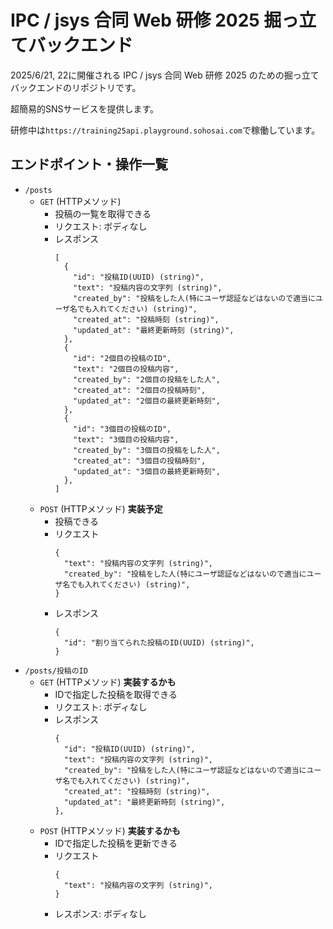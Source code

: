 # IPC / jsys 合同 Web 研修 2025 掘っ立てバックエンド

2025/6/21, 22に開催される IPC / jsys 合同 Web 研修 2025 のための掘っ立てバックエンドのリポジトリです。

超簡易的SNSサービスを提供します。

研修中は`https://training25api.playground.sohosai.com`で稼働しています。

## エンドポイント・操作一覧

- `/posts`
  - `GET` (HTTPメソッド)
    - 投稿の一覧を取得できる
    - リクエスト: ボディなし
    - レスポンス
      ```http
      [
        {
          "id": "投稿ID(UUID) (string)",
          "text": "投稿内容の文字列 (string)",
          "created_by": "投稿をした人(特にユーザ認証などはないので適当にユーザ名でも入れてください) (string)",
          "created_at": "投稿時刻 (string)",
          "updated_at": "最終更新時刻 (string)",
        },
        {
          "id": "2個目の投稿のID",
          "text": "2個目の投稿内容",
          "created_by": "2個目の投稿をした人",
          "created_at": "2個目の投稿時刻",
          "updated_at": "2個目の最終更新時刻",
        },
        {
          "id": "3個目の投稿のID",
          "text": "3個目の投稿内容",
          "created_by": "3個目の投稿をした人",
          "created_at": "3個目の投稿時刻",
          "updated_at": "3個目の最終更新時刻",
        },
      ]
      ```
  - `POST` (HTTPメソッド) **実装予定**
    - 投稿できる
    - リクエスト
      ```http
      {
        "text": "投稿内容の文字列 (string)",
        "created_by": "投稿をした人(特にユーザ認証などはないので適当にユーザ名でも入れてください) (string)",
      }
      ```
    - レスポンス
      ```http
      {
        "id": "割り当てられた投稿のID(UUID) (string)",
      }
      ```
- `/posts/投稿のID`
  - `GET` (HTTPメソッド) **実装するかも**
    - IDで指定した投稿を取得できる
    - リクエスト: ボディなし
    - レスポンス
      ```http
      {
        "id": "投稿ID(UUID) (string)",
        "text": "投稿内容の文字列 (string)",
        "created_by": "投稿をした人(特にユーザ認証などはないので適当にユーザ名でも入れてください) (string)",
        "created_at": "投稿時刻 (string)",
        "updated_at": "最終更新時刻 (string)",
      },
      ```
  - `POST` (HTTPメソッド) **実装するかも**
    - IDで指定した投稿を更新できる
    - リクエスト
      ```http
      {
        "text": "投稿内容の文字列 (string)",
      }
      ```
    - レスポンス: ボディなし
